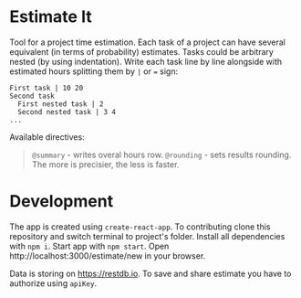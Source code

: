# Estimate It

Tool for a project time estimation.
Each task of a project can have several equivalent (in terms of probability) estimates.
Tasks could be arbitrary nested (by using indentation).
Write each task line by line alongside with estimated hours splitting them by `|` or `=` sign:

```
First task | 10 20
Second task
  First nested task | 2
  Second nested task | 3 4
...
```

Available directives:
> `@summary` - writes overal hours row.
> `@rounding` - sets results rounding. The more is precisier, the less is faster.

# Development

The app is created using `create-react-app`.
To contributing clone this repository and switch terminal to project's folder.
Install all dependencies with `npm i`.
Start app with `npm start`. Open http://localhost:3000/estimate/new in your browser.

Data is storing on https://restdb.io.
To save and share estimate you have to authorize using `apiKey`.
